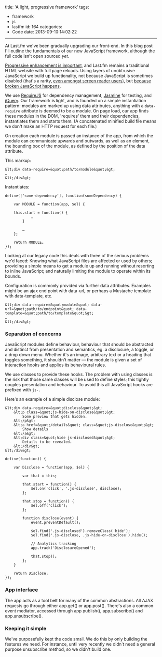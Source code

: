 title: 'A light, progressive framework'
tags:
  - framework
  - js
  - lastfm
id: 164
categories:
  - Code
date: 2013-09-10 14:02:22
---

At Last.fm we've been gradually upgrading our front-end. In this blog post I'll outline the fundamentals of our new JavaScript framework, although the full code isn't open sourced _yet_.

[Progressive enhancement is important](http://thatemil.com/blog/2013/07/02/progressive-enhancement-still-not-dead/), and Last.fm remains a traditional HTML website with full page reloads. Using layers of unobtrusive JavaScript we build up functionality, not because JavaScript is sometimes disabled (that's a rarity, [even amongst screen reader users](http://webaim.org/projects/screenreadersurvey4/#javascript)), but [because broken JavaScript happens](http://jakearchibald.com/2013/progressive-enhancement-still-important/).

We use [RequireJS](http://requirejs.org/) for dependency management, [Jasmine](http://pivotal.github.io/jasmine/) for testing, and [jQuery](http://jquery.com/). Our framework is light, and is founded on a simple instantiation pattern: modules are marked up using data attributes, anything with a `data-require` attribute is deemed to be a module. On page load, our app finds these modules in the DOM, 'requires' them and their dependencies, instantiates them and starts them. (A concatenated minified build file means we don't make an HTTP request for each file.)

On creation each module is passed an instance of the app, from which the module can communicate upwards and outwards, as well as an element, the bounding box of the module, as defined by the position of the data attribute.

This markup:
```
&lt;div data-require=&quot;path/to/module&quot;&gt;
…
&lt;/div&gt;
```

Instantiates:
```
define(['some-dependency'], function(someDependency) {

    var MODULE = function(app, $el) {

	this.start = function() {
            …
        }

        …
    };

    return MODULE;
});
```

Looking at our legacy code this deals with three of the serious problems we'd faced: Knowing what JavaScript files are affected or used by others; providing a simple means to get a module up and running without resorting to inline JavaScript; and naturally limiting the module to operate within its bounds.

Configuration is commonly provided via further data attributes. Examples might be an ajax end point with data-url, or perhaps a Mustache template with data-template, etc.

```
&lt;div data-require=&quot;module&quot; data-url=&quot;path/to/endpoint&quot; data-template=&quot;path/to/template&quot;&gt;
…
&lt;/div&gt;
```

### Separation of concerns

JavaScript modules define behaviour, behaviour that should be abstracted and distinct from presentation and semantics, eg. a disclosure, a toggle, or a drop down menu. Whether it's an image, arbitrary text or a heading that toggles something, it shouldn't matter — the module is given a set of interaction hooks and applies its behavioural rules.

We use classes to provide these hooks. The problem with using classes is the risk that those same classes will be used to define styles; this tightly couples presentation and behaviour. To avoid this all JavaScript hooks are prefixed with `js-`.

Here's an example of a simple disclose module:

```
&lt;div data-require=&quot;disclose&quot;&gt;
    &lt;p class=&quot;js-hide-on-disclose&quot;&gt;
        Some preview that gets hidden.
    &lt;/p&gt;
    &lt;a href=&quot;/details&quot; class=&quot;js-disclose&quot;&gt;
        Show details
    &lt;/a&gt;
    &lt;div class=&quot;hide js-disclosed&quot;&gt;
        Details to be revealed.
    &lt;/div&gt;
&lt;/div&gt;
```

```
define(function() {

    var Disclose = function(app, $el) {

        var that = this;

        that.start = function() {
            $el.on('click', '.js-disclose', disclose);
        };

        that.stop = function() {
            $el.off('click');
        };

        function disclose(event) {
            event.preventDefault();

            $el.find('.js-disclosed').removeClass('hide');
            $el.find('.js-disclose, .js-hide-on-disclose').hide();

            // Analytics tracking
            app.track('DisclosureOpened');

            that.stop();
        };
    }

    return Disclose;
});
```

### App interface

The app acts as a tool belt for many of the common abstractions. All AJAX requests go through either app.get() or app.post(). There's also a common event mediator, accessed through app.publish(), app.subscribe() and app.unsubscribe().

### Keeping it simple

We've purposefully kept the code small. We do this by only building the features we need. For instance, until very recently we didn't need a general purpose unsubscribe method, so we didn't build one.
